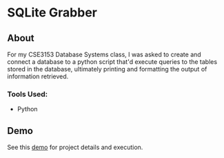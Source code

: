 # SQLite Grabber

## About
For my CSE3153 Database Systems class, I was asked to create and connect a database to a python script that'd execute queries to the tables stored in the database, ultimately printing and formatting the output of information retrieved. 

### Tools Used: 
* Python

## Demo
See this [demo](https://youtu.be/w_hlDxlomB0) for project details and execution.


